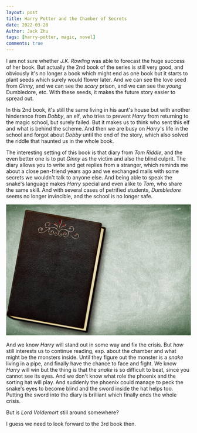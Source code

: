 ```yaml
---
layout: post
title: Harry Potter and the Chamber of Secrets
date: 2022-03-28
Author: Jack Zhu
tags: [harry-potter, magic, novel]
comments: true
---
```


I am not sure whether *J.K. Rowling* was able to forecast the huge success of her book. But actually the 2nd book of the series is still very good, and obviously it's no longer a book which might end as one book but it starts to plant seeds which surely would flower later. And we can see the love seed from *Ginny*, and we can see the *scary* prison, and we can see the *young* Dumbledore, etc. With these seeds, it makes the future story easier to spread out.

In this 2nd book, it's still the same living in his aunt's house but with another hinderance from *Dobby*, an elf, who tries to prevent *Harry* from returning to the magic school, but surely failed. But it makes us to think who sent this elf and what is behind the scheme. And then we are busy on *Harry*'s life in the school and forgot about *Dobby* until the end of the story, which also solved the riddle that haunted us in the whole book.

The interesting setting of this book is that diary from *Tom Riddle*, and the even better one is to put *Ginny* as the victim and also the blind culprit. The diary allows you to write and get replies from a stranger, which reminds me about a close pen-friend years ago and we exchanged mails with some secrets we wouldn't talk to anyone else. And being able to speak the snake's language makes *Harry* special and even alike to *Tom*, who share the same skill. And with several cases of petrified students, *Dumbledore* seems no longer invincible, and the school is no longer safe.

![diary](../images/diary.png)

And we know *Harry* will stand out in some way and fix the crisis. But *how* still interests us to continue reading, esp. about the chamber and what might be the monsters inside. Until they figure out the monster is a *snake* living in a pipe, and finally have the chance to face and fight. We know *Harry* will win but the thing is that the *snake* is so difficult to beat, since you cannot see its eyes. And we don't know what role the phoenix and the sorting hat will play. And suddenly the phoenix could manage to peck the snake's eyes to become blind and the sword inside the hat helps too. Putting the sword into the diary is brilliant which finally ends the whole crisis.

But is *Lord Voldemort* still around somewhere?

I guess we need to look forward to the 3rd book then.